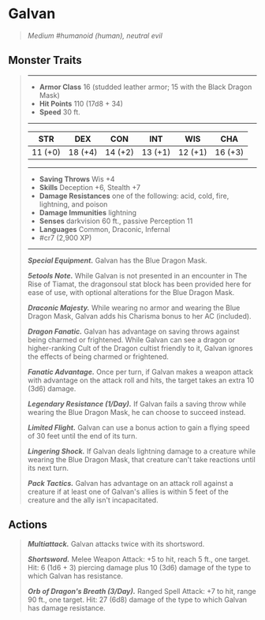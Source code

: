 # Galvan
>*Medium #humanoid (human), neutral evil*
## Monster Traits
>___
>- **Armor Class** 16 (studded leather armor; 15 with the Black Dragon Mask)
>- **Hit Points** 110 (17d8 + 34)
>- **Speed** 30 ft.
>___
>|STR|DEX|CON|INT|WIS|CHA|
>|:---:|:---:|:---:|:---:|:---:|:---:|
>|11 (+0)|18 (+4)|14 (+2)|13 (+1)|12 (+1)|16 (+3)|
>___
>- **Saving Throws** Wis +4
>- **Skills** Deception +6, Stealth +7
>- **Damage Resistances** one of the following: acid, cold, fire, lightning, and poison
>- **Damage Immunities** lightning
>- **Senses** darkvision 60 ft., passive Perception 11
>- **Languages** Common, Draconic, Infernal
>- #cr7 (2,900 XP)
>___
>***Special Equipment.*** Galvan has the Blue Dragon Mask.  
>
>***5etools Note.*** While Galvan is not presented in an encounter in The Rise of Tiamat, the dragonsoul stat block has been provided here for ease of use, with optional alterations for the Blue Dragon Mask.  
>
>***Draconic Majesty.*** While wearing no armor and wearing the Blue Dragon Mask, Galvan adds his Charisma bonus to her AC (included).  
>
>***Dragon Fanatic.*** Galvan has advantage on saving throws against being charmed or frightened. While Galvan can see a dragon or higher-ranking Cult of the Dragon cultist friendly to it, Galvan ignores the effects of being charmed or frightened.  
>
>***Fanatic Advantage.*** Once per turn, if Galvan makes a weapon attack with advantage on the attack roll and hits, the target takes an extra 10 (3d6) damage.  
>
>***Legendary Resistance (1/Day).*** If Galvan fails a saving throw while wearing the Blue Dragon Mask, he can choose to succeed instead.  
>
>***Limited Flight.*** Galvan can use a bonus action to gain a flying speed of 30 feet until the end of its turn.  
>
>***Lingering Shock.*** If Galvan deals lightning damage to a creature while wearing the Blue Dragon Mask, that creature can't take reactions until its next turn.  
>
>***Pack Tactics.*** Galvan has advantage on an attack roll against a creature if at least one of Galvan's allies is within 5 feet of the creature and the ally isn't incapacitated.  
>
## Actions
>***Multiattack.*** Galvan attacks twice with its shortsword.  
>
>***Shortsword.*** Melee Weapon Attack: +5 to hit, reach 5 ft., one target. Hit: 6 (1d6 + 3) piercing damage plus 10 (3d6) damage of the type to which Galvan has resistance.  
>
>***Orb of Dragon's Breath (3/Day).*** Ranged Spell Attack: +7 to hit, range 90 ft., one target. Hit: 27 (6d8) damage of the type to which Galvan has damage resistance.